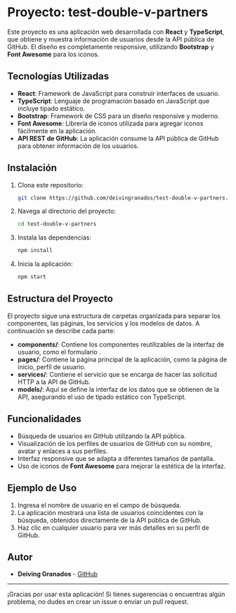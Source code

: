 # Proyecto: test-double-v-partners

Este proyecto es una aplicación web desarrollada con **React** y **TypeScript**, que obtiene y muestra información de usuarios desde la API pública de GitHub. El diseño es completamente responsive, utilizando **Bootstrap** y **Font Awesome** para los iconos.

## Tecnologías Utilizadas

- **React**: Framework de JavaScript para construir interfaces de usuario.
- **TypeScript**: Lenguaje de programación basado en JavaScript que incluye tipado estático.
- **Bootstrap**: Framework de CSS para un diseño responsive y moderno.
- **Font Awesome**: Librería de iconos utilizada para agregar iconos fácilmente en la aplicación.
- **API REST de GitHub**: La aplicación consume la API pública de GitHub para obtener información de los usuarios.

## Instalación

1. Clona este repositorio:

    ```bash
    git clone https://github.com/deivingranados/test-double-v-partners.git
    ```

2. Navega al directorio del proyecto:

    ```bash
    cd test-double-v-partners
    ```

3. Instala las dependencias:

    ```bash
    npm install
    ```

4. Inicia la aplicación:

    ```bash
    npm start
    ```

## Estructura del Proyecto

El proyecto sigue una estructura de carpetas organizada para separar los componentes, las páginas, los servicios y los modelos de datos. A continuación se describe cada parte:

- **components/**: Contiene los componentes reutilizables de la interfaz de usuario, como el formulario .
- **pages/**: Contiene la página principal de la aplicación, como la página de inicio, perfil de usuario.
- **services/**: Contiene el servicio que se encarga de hacer las solicitud HTTP a la API de GitHub.
- **models/**: Aquí se define la interfaz de los datos que se obtienen de la API, asegurando el uso de tipado estático con TypeScript.

## Funcionalidades

- Búsqueda de usuarios en GitHub utilizando la API pública.
- Visualización de los perfiles de usuarios de GitHub con su nombre, avatar y enlaces a sus perfiles.
- Interfaz responsive que se adapta a diferentes tamaños de pantalla.
- Uso de iconos de **Font Awesome** para mejorar la estética de la interfaz.

## Ejemplo de Uso

1. Ingresa el nombre de usuario en el campo de búsqueda.
2. La aplicación mostrará una lista de usuarios coincidentes con la búsqueda, obtenidos directamente de la API pública de GitHub.
3. Haz clic en cualquier usuario para ver más detalles en su perfil de GitHub.

## Autor

- **Deiving Granados** - [GitHub](https://github.com/deivingranados)

---

¡Gracias por usar esta aplicación! Si tienes sugerencias o encuentras algún problema, no dudes en crear un issue o enviar un pull request.

